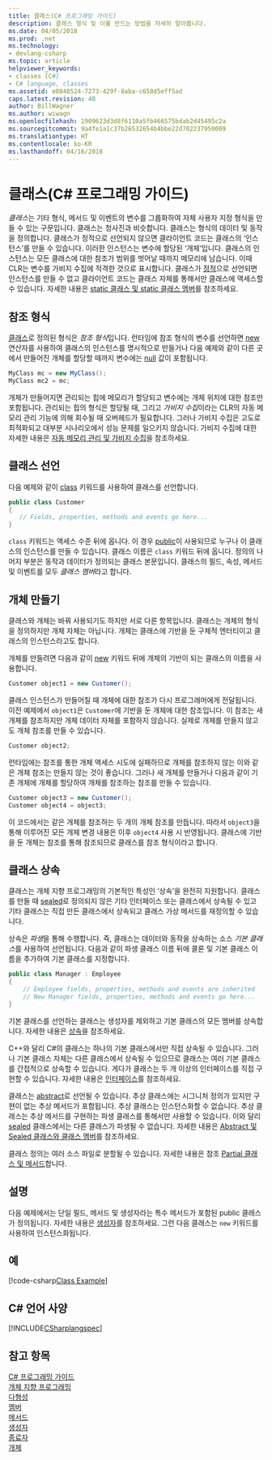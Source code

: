 ```yaml
---
title: 클래스(C# 프로그래밍 가이드)
description: 클래스 형식 및 이를 만드는 방법을 자세히 알아봅니다.
ms.date: 04/05/2018
ms.prod: .net
ms.technology:
- devlang-csharp
ms.topic: article
helpviewer_keywords:
- classes [C#]
- C# language, classes
ms.assetid: e8848524-7273-429f-8aba-c658d5eff5ad
caps.latest.revision: 40
author: BillWagner
ms.author: wiwagn
ms.openlocfilehash: 1909623d3d8f6110a5fb466575bdab2d45495c2a
ms.sourcegitcommit: 9a4fe1a1c37b26532654b4bbe22d702237950009
ms.translationtype: HT
ms.contentlocale: ko-KR
ms.lasthandoff: 04/16/2018
---
```

# <a name="classes-c-programming-guide"></a>클래스(C# 프로그래밍 가이드)
*클래스*는 기타 형식, 메서드 및 이벤트의 변수를 그룹화하여 자체 사용자 지정 형식을 만들 수 있는 구문입니다. 클래스는 청사진과 비슷합니다. 클래스는 형식의 데이터 및 동작을 정의합니다. 클래스가 정적으로 선언되지 않으면 클라이언트 코드는 클래스의 ‘인스턴스’를 만들 수 있습니다. 이러한 인스턴스는 변수에 할당된 ‘개체’입니다. 클래스의 인스턴스는 모든 클래스에 대한 참조가 범위를 벗어날 때까지 메모리에 남습니다. 이때 CLR는 변수를 가비지 수집에 적격한 것으로 표시합니다. 클래스가 [정적](../../../csharp/language-reference/keywords/static.md)으로 선언되면 인스턴스를 만들 수 없고 클라이언트 코드는 클래스 자체를 통해서만 클래스에 액세스할 수 있습니다. 자세한 내용은 [static 클래스 및 static 클래스 멤버](../../../csharp/programming-guide/classes-and-structs/static-classes-and-static-class-members.md)를 참조하세요.  

## <a name="reference-types"></a>참조 형식  
[클래스](../../../csharp/language-reference/keywords/class.md)로 정의된 형식은 *참조 형식*입니다. 런타임에 참조 형식의 변수를 선언하면 [new](../../../csharp/language-reference/keywords/new.md) 연산자를 사용하여 클래스의 인스턴스를 명시적으로 만들거나 다음 예제와 같이 다른 곳에서 만들어진 개체를 할당할 때까지 변수에는 [null](../../../csharp/language-reference/keywords/null.md) 값이 포함됩니다.

```csharp
MyClass mc = new MyClass();
MyClass mc2 = mc;
```

개체가 만들어지면 관리되는 힙에 메모리가 할당되고 변수에는 개체 위치에 대한 참조만 포함됩니다. 관리되는 힙의 형식은 할당될 때, 그리고 *가비지 수집*이라는 CLR의 자동 메모리 관리 기능에 의해 회수될 때 오버헤드가 필요합니다. 그러나 가비지 수집은 고도로 최적화되고 대부분 시나리오에서 성능 문제를 일으키지 않습니다. 가비지 수집에 대한 자세한 내용은 [자동 메모리 관리 및 가비지 수집](../../../standard/garbage-collection/gc.md)을 참조하세요.  
  
## <a name="declaring-classes"></a>클래스 선언  
 다음 예제와 같이 [class](../../../csharp/language-reference/keywords/class.md) 키워드를 사용하여 클래스를 선언합니다.

 ```csharp
 public class Customer
 {
    // Fields, properties, methods and events go here...
 }
```

 `class` 키워드는 액세스 수준 뒤에 옵니다. 이 경우 [public](../../../csharp/language-reference/keywords/public.md)이 사용되므로 누구나 이 클래스의 인스턴스를 만들 수 있습니다. 클래스 이름은 `class` 키워드 뒤에 옵니다. 정의의 나머지 부분은 동작과 데이터가 정의되는 클래스 본문입니다. 클래스의 필드, 속성, 메서드 및 이벤트를 모두 *클래스 멤버*라고 합니다.  
  
## <a name="creating-objects"></a>개체 만들기  
 클래스와 개체는 바꿔 사용되기도 하지만 서로 다른 항목입니다. 클래스는 개체의 형식을 정의하지만 개체 자체는 아닙니다. 개체는 클래스에 기반을 둔 구체적 엔터티이고 클래스의 인스턴스라고도 합니다.  
  
 개체를 만들려면 다음과 같이 [new](../../../csharp/language-reference/keywords/new.md) 키워드 뒤에 개체의 기반이 되는 클래스의 이름을 사용합니다.  

 ```csharp
 Customer object1 = new Customer();
 ```
  
 클래스 인스턴스가 만들어질 때 개체에 대한 참조가 다시 프로그래머에게 전달됩니다. 이전 예제에서 `object1`은 `Customer`에 기반을 둔 개체에 대한 참조입니다. 이 참조는 새 개체를 참조하지만 개체 데이터 자체를 포함하지 않습니다. 실제로 개체를 만들지 않고도 개체 참조를 만들 수 있습니다.  
  
  ```csharp
  Customer object2;
  ```
  
 런타임에는 참조를 통한 개체 액세스 시도에 실패하므로 개체를 참조하지 않는 이와 같은 개체 참조는 만들지 않는 것이 좋습니다. 그러나 새 개체를 만들거나 다음과 같이 기존 개체에 개체를 할당하여 개체를 참조하는 참조를 만들 수 있습니다.  

 ```csharp
 Customer object3 = new Customer();
 Customer object4 = object3;
 ```
  
 이 코드에서는 같은 개체를 참조하는 두 개의 개체 참조를 만듭니다. 따라서 `object3`을 통해 이루어진 모든 개체 변경 내용은 이후 `object4` 사용 시 반영됩니다. 클래스에 기반을 둔 개체는 참조를 통해 참조되므로 클래스를 참조 형식이라고 합니다.  
  
## <a name="class-inheritance"></a>클래스 상속  

 클래스는 개체 지향 프로그래밍의 기본적인 특성인 ‘상속’을 완전히 지원합니다. 클래스를 만들 때 [sealed](../../../csharp/language-reference/keywords/sealed.md)로 정의되지 않은 기타 인터페이스 또는 클래스에서 상속될 수 있고 기타 클래스는 직접 만든 클래스에서 상속되고 클래스 가상 메서드를 재정의할 수 있습니다.

 상속은 *파생*을 통해 수행합니다. 즉, 클래스는 데이터와 동작을 상속하는 소스 *기본 클래스*를 사용하여 선언됩니다. 다음과 같이 파생 클래스 이름 뒤에 콜론 및 기본 클래스 이름을 추가하여 기본 클래스를 지정합니다.  

 ```csharp
 public class Manager : Employee
 {
     // Employee fields, properties, methods and events are inherited
     // New Manager fields, properties, methods and events go here...
 }
 ```
  
 기본 클래스를 선언하는 클래스는 생성자를 제외하고 기본 클래스의 모든 멤버를 상속합니다. 자세한 내용은 [상속](../../../csharp/programming-guide/classes-and-structs/inheritance.md)을 참조하세요.
  
 C++와 달리 C#의 클래스는 하나의 기본 클래스에서만 직접 상속될 수 있습니다. 그러나 기본 클래스 자체는 다른 클래스에서 상속될 수 있으므로 클래스는 여러 기본 클래스를 간접적으로 상속할 수 있습니다. 게다가 클래스는 두 개 이상의 인터페이스를 직접 구현할 수 있습니다. 자세한 내용은 [인터페이스](../../../csharp/programming-guide/interfaces/index.md)를 참조하세요.  
  
 클래스는 [abstract](../../../csharp/language-reference/keywords/abstract.md)로 선언될 수 있습니다. 추상 클래스에는 시그니처 정의가 있지만 구현이 없는 추상 메서드가 포함됩니다. 추상 클래스는 인스턴스화할 수 없습니다. 추상 클래스는 추상 메서드를 구현하는 파생 클래스를 통해서만 사용할 수 있습니다. 이와 달리 [sealed](../../../csharp/language-reference/keywords/sealed.md) 클래스에서는 다른 클래스가 파생될 수 없습니다. 자세한 내용은 [Abstract 및 Sealed 클래스와 클래스 멤버](../../../csharp/programming-guide/classes-and-structs/abstract-and-sealed-classes-and-class-members.md)를 참조하세요.  
  
 클래스 정의는 여러 소스 파일로 분할될 수 있습니다. 자세한 내용은 참조 [Partial 클래스 및 메서드](../../../csharp/programming-guide/classes-and-structs/partial-classes-and-methods.md)합니다.  
  
## <a name="description"></a>설명  
 다음 예제에서는 단일 필드, 메서드 및 생성자라는 특수 메서드가 포함된 public 클래스가 정의됩니다. 자세한 내용은 [생성자](../../../csharp/programming-guide/classes-and-structs/constructors.md)를 참조하세요. 그런 다음 클래스는 `new` 키워드를 사용하여 인스턴스화됩니다.  
  
## <a name="example"></a>예  
 [!code-csharp[Class Example](~/samples/snippets/csharp/programming-guide/classes-and-structs/class-example.cs)] 
  
## <a name="c-language-specification"></a>C# 언어 사양  
 [!INCLUDE[CSharplangspec](~/includes/csharplangspec-md.md)]  
  
## <a name="see-also"></a>참고 항목  
 [C# 프로그래밍 가이드](../../../csharp/programming-guide/index.md)  
 [개체 지향 프로그래밍](../concepts/object-oriented-programming.md)  
 [다형성](../../../csharp/programming-guide/classes-and-structs/polymorphism.md)  
 [멤버](../../../csharp/programming-guide/classes-and-structs/members.md)  
 [메서드](../../../csharp/programming-guide/classes-and-structs/methods.md)  
 [생성자](../../../csharp/programming-guide/classes-and-structs/constructors.md)  
 [종료자](../../../csharp/programming-guide/classes-and-structs/destructors.md)  
 [개체](../../../csharp/programming-guide/classes-and-structs/objects.md)
